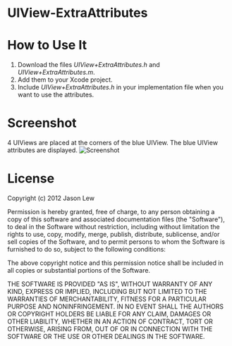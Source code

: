 UIView-ExtraAttributes
======================

# How to Use It

1. Download the files *UIView+ExtraAttributes.h* and *UIView+ExtraAttributes.m*.
2. Add them to your Xcode project.
3. Include *UIView+ExtraAttributes.h* in your implementation file when you want to use the attributes.

# Screenshot
4 UIViews are placed at the corners of the blue UIView.  The blue UIView attributes are displayed.
![Screenshot](http://farm9.staticflickr.com/8441/7882027386_02356992fd_b.jpg)

# License

Copyright (c) 2012 Jason Lew

Permission is hereby granted, free of charge, to any person
obtaining a copy of this software and associated documentation
files (the "Software"), to deal in the Software without
restriction, including without limitation the rights to use,
copy, modify, merge, publish, distribute, sublicense, and/or sell
copies of the Software, and to permit persons to whom the
Software is furnished to do so, subject to the following
conditions:

The above copyright notice and this permission notice shall be
included in all copies or substantial portions of the Software.

THE SOFTWARE IS PROVIDED "AS IS", WITHOUT WARRANTY OF ANY KIND,
EXPRESS OR IMPLIED, INCLUDING BUT NOT LIMITED TO THE WARRANTIES
OF MERCHANTABILITY, FITNESS FOR A PARTICULAR PURPOSE AND
NONINFRINGEMENT. IN NO EVENT SHALL THE AUTHORS OR COPYRIGHT
HOLDERS BE LIABLE FOR ANY CLAIM, DAMAGES OR OTHER LIABILITY,
WHETHER IN AN ACTION OF CONTRACT, TORT OR OTHERWISE, ARISING
FROM, OUT OF OR IN CONNECTION WITH THE SOFTWARE OR THE USE OR
OTHER DEALINGS IN THE SOFTWARE.

